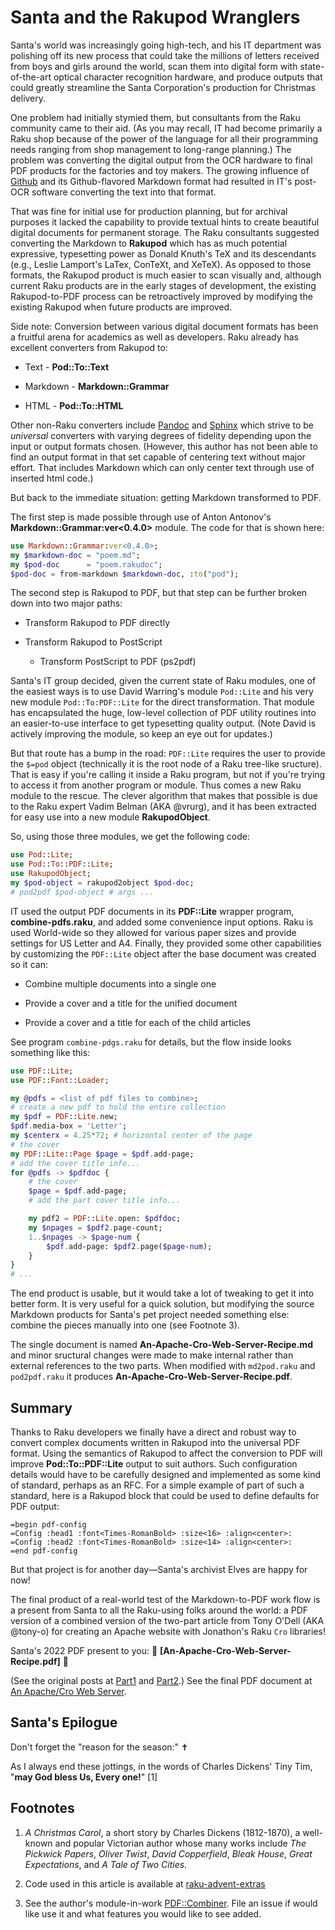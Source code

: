 Santa and the Rakupod Wranglers
===============================

Santa's world was increasingly going high-tech, and his IT department was polishing off its new process that could take the millions of letters received from boys and girls around the world, scan them into digital form with state-of-the-art optical character recognition hardware, and produce outputs that could greatly streamline the Santa Corporation's production for Christmas delivery.

One problem had initially stymied them, but consultants from the Raku community came to their aid. (As you may recall, IT had become primarily a Raku shop because of the power of the language for all their programming needs ranging from shop management to long-range planning.) The problem was converting the digital output from the OCR hardware to final PDF products for the factories and toy makers. The growing influence of [Github](https://github.com/tbrowder/GraphicsMagick) and its Github-flavored Markdown format had resulted in IT's post-OCR software converting the text into that format.

That was fine for initial use for production planning, but for archival purposes it lacked the capability to provide textual hints to create beautiful digital documents for permanent storage. The Raku consultants suggested converting the Markdown to **Rakupod** which has as much potential expressive, typesetting power as Donald Knuth's TeX and its descendants (e.g., Leslie Lamport's LaTex, ConTeXt, and XeTeX). As opposed to those formats, the Rakupod product is much easier to scan visually and, although current Raku products are in the early stages of development, the existing Rakupod-to-PDF process can be retroactively improved by modifying the existing Rakupod when future products are improved.

Side note: Conversion between various digital document formats has been a fruitful arena for academics as well as developers. Raku already has excellent converters from Rakupod to:

  * Text - **Pod::To::Text**

  * Markdown - **Markdown::Grammar**

  * HTML - **Pod::To::HTML**

Other non-Raku converters include [Pandoc](https://pandoc.org) and [Sphinx](https://sphinx-doc.org) which strive to be *universal* converters with varying degrees of fidelity depending upon the input or output formats chosen. (However, this author has not been able to find an output format in that set capable of centering text without major effort. That includes Markdown which can only center text through use of inserted html code.)

But back to the immediate situation: getting Markdown transformed to PDF.

The first step is made possible through use of Anton Antonov's **Markdown::Grammar:ver<0.4.0>** module. The code for that is shown here:

```raku
use Markdown::Grammar:ver<0.4.0>;
my $markdown-doc = "poem.md";
my $pod-doc      = "poem.rakudoc";
$pod-doc = from-markdown $markdown-doc, :to("pod");
```

The second step is Rakupod to PDF, but that step can be further broken down into two major paths:

  * Transform Rakupod to PDF directly

  * Transform Rakupod to PostScript

    * Transform PostScript to PDF (ps2pdf)

Santa's IT group decided, given the current state of Raku modules, one of the easiest ways is to use David Warring's module `Pod::Lite` and his very new module `Pod::To:PDF::Lite` for the direct transformation. That module has encapsulated the huge, low-level collection of PDF utility routines into an easier-to-use interface to get typesetting quality output. (Note David is actively improving the module, so keep an eye out for updates.)

But that route has a bump in the road: `PDF::Lite` requires the user to provide the `$=pod` object (technically it is the root node of a Raku tree-like sructure). That is easy if you're calling it inside a Raku program, but not if you're trying to access it from another program or module. Thus comes a new Raku module to the rescue. The clever algorithm that makes that possible is due to the Raku expert Vadim Belman (AKA @vrurg), and it has been extracted for easy use into a new module **RakupodObject**.

So, using those three modules, we get the following code:

```raku
use Pod::Lite;
use Pod::To::PDF::Lite;
use RakupodObject;
my $pod-object = rakupod2object $pod-doc;
# pod2pdf $pod-object # args ...
```

IT used the output PDF documents in its **PDF::Lite** wrapper program, **combine-pdfs.raku**, and added some convenience input options. Raku is used World-wide so they allowed for various paper sizes and provide settings for US Letter and A4. Finally, they provided some other capabilities by customizing the `PDF::Lite` object after the base document was created so it can:

  * Combine multiple documents into a single one

  * Provide a cover and a title for the unified document

  * Provide a cover and a title for each of the child articles

See program `combine-pdgs.raku` for details, but the flow inside looks something like this:

```raku
use PDF::Lite;
use PDF::Font::Loader;

my @pdfs = <list of pdf files to combine>;
# create a new pdf to hold the entire collection
my $pdf = PDF::Lite.new;
$pdf.media-box = 'Letter';
my $centerx = 4.25*72; # horizontal center of the page
# the cover
my PDF::Lite::Page $page = $pdf.add-page;
# add the cover title info...
for @pdfs -> $pdfdoc {
    # the cover
    $page = $pdf.add-page;
    # add the part cover title info...

    my pdf2 = PDF::Lite.open: $pdfdoc;
    my $npages = $pdf2.page-count;
    1..$npages -> $page-num {
        $pdf.add-page: $pdf2.page($page-num);
    }
}
# ...
```

The end product is usable, but it would take a lot of tweaking to get it into better form. It is very useful for a quick solution, but modifying the source Markdown products for Santa's pet project needed something else: combine the pieces manually into one (see Footnote 3).

The single document is named **An-Apache-Cro-Web-Server-Recipe.md** and minor sructural changes were made to make internal rather than external references to the two parts. When modified with `md2pod.raku` and `pod2pdf.raku` it produces **An-Apache-Cro-Web-Server-Recipe.pdf**.

Summary
-------

Thanks to Raku developers we finally have a direct and robust way to convert complex documents written in Rakupod into the universal PDF format. Using the semantics of Rakupod to affect the conversion to PDF will improve **Pod::To::PDF::Lite** output to suit authors. Such configuration details would have to be carefully designed and implemented as some kind of standard, perhaps as an RFC. For a simple example of part of such a standard, here is a Rakupod block that could be used to define defaults for PDF output:

    =begin pdf-config
    =Config :head1 :font<Times-RomanBold> :size<16> :align<center>:
    =Config :head2 :font<Times-RomanBold> :size<14> :align<center>:
    =end pdf-config

But that project is for another day—Santa's archivist Elves are happy for now!

The final product of a real-world test of the Markdown-to-PDF work flow is a present from Santa to all the Raku-using folks around the world: a PDF version of a combined version of the two-part article from Tony O'Dell (AKA @tony-o) for creating an Apache website with Jonathon's Raku `Cro` libraries!

Santa's 2022 PDF present to you: 🎀 **[An-Apache-Cro-Web-Server-Recipe.pdf]** 🎀

(See the original posts at [Part1](https://deathbykeystroke.com/articles/20220224-building-a-cro-app-part-1.html) and [Part2](https://deathbykeystroke.com/articles/20220923-building-a-cro-app-part-b.html).) See the final PDF document at [An Apache/Cro Web Server](https://github.com/tbrowder/Raku-Advent/blob/master/advent2022/code/An-Apache-Cro-Web-Server-Recipe.pdf).

Santa's Epilogue
----------------

Don't forget the "reason for the season:" ✝

As I always end these jottings, in the words of Charles Dickens' Tiny Tim, "**may God bless Us, Every one!**" [1]

Footnotes
---------

1. *A Christmas Carol*, a short story by Charles Dickens (1812-1870), a well-known and popular Victorian author whose many works include *The Pickwick Papers*, *Oliver Twist*, *David Copperfield*, *Bleak House*, *Great Expectations*, and *A Tale of Two Cities*.

2. Code used in this article is available at [raku-advent-extras](https://github.com/tbrowder/Raku-Advent/blob/master/advent2022/code)

3. See the author's module-in-work [PDF::Combiner](https://github.com/tbrowder/PDF-Combiner). File an issue if would like use it and what features you would like to see added.

